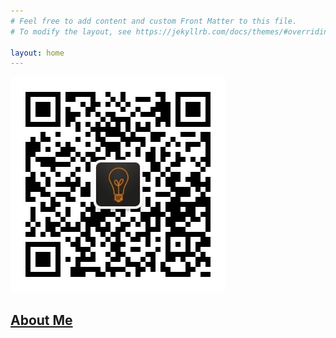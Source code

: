```yaml
---
# Feel free to add content and custom Front Matter to this file.
# To modify the layout, see https://jekyllrb.com/docs/themes/#overriding-theme-defaults

layout: home
---
```

![center](/images/qrcode_weixin.jpg)

## [About Me](about.md)


